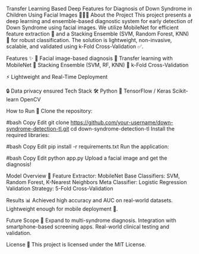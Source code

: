 Transfer Learning Based Deep Features for Diagnosis of Down Syndrome in Children Using Facial Images 🧠👶📸
About the Project
This project presents a deep learning and ensemble-based diagnostic system for early detection of Down Syndrome using facial images. We utilize MobileNet for efficient feature extraction 🚀 and a Stacking Ensemble (SVM, Random Forest, KNN) 🎯 for robust classification.
The solution is lightweight, non-invasive, scalable, and validated using k-Fold Cross-Validation ✅.

Features ✨
📸 Facial image-based diagnosis
🧠 Transfer learning with MobileNet
🤖 Stacking Ensemble (SVM, RF, KNN)
🔄 k-Fold Cross-Validation

⚡ Lightweight and Real-Time Deployment

🔒 Data privacy ensured
Tech Stack 🛠️
Python 🐍
TensorFlow / Keras
Scikit-learn
OpenCV

How to Run 🚀
Clone the repository:

#bash
Copy
Edit
git clone https://github.com/your-username/down-syndrome-detection-tl.git
cd down-syndrome-detection-tl
Install the required libraries:

#bash
Copy
Edit
pip install -r requirements.txt
Run the application:

#bash
Copy
Edit
python app.py
Upload a facial image and get the diagnosis!

Model Overview 🧩
Feature Extractor: MobileNet
Base Classifiers: SVM, Random Forest, K-Nearest Neighbors
Meta Classifier: Logistic Regression
Validation Strategy: 5-Fold Cross-Validation

Results 📊
Achieved high accuracy and AUC on real-world datasets.
Lightweight enough for mobile deployment 📱.

Future Scope 🔮
Expand to multi-syndrome diagnosis.
Integration with smartphone-based screening apps.
Real-world clinical testing and validation.

License 📜
This project is licensed under the MIT License.
